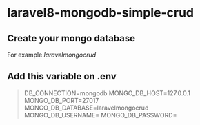 # laravel8-mongodb-simple-crud

## Create your mongo database
<p>For example <i>laravelmongocrud</i></p>

## Add this variable on .env
> DB_CONNECTION=mongodb
> MONGO_DB_HOST=127.0.0.1
> MONGO_DB_PORT=27017
> MONGO_DB_DATABASE=laravelmongocrud
> MONGO_DB_USERNAME=
> MONGO_DB_PASSWORD=
